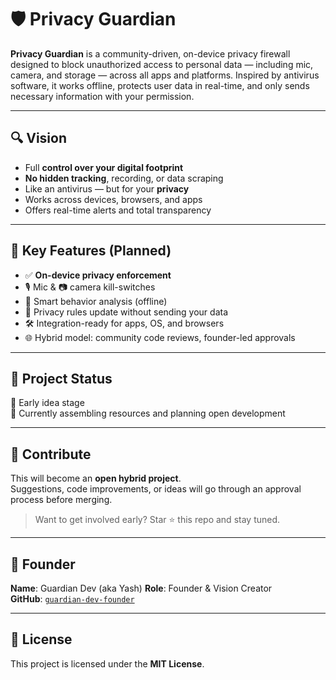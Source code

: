 # 🛡️ Privacy Guardian

**Privacy Guardian** is a community-driven, on-device privacy firewall designed to block unauthorized access to personal data — including mic, camera, and storage — across all apps and platforms. Inspired by antivirus software, it works offline, protects user data in real-time, and only sends necessary information with your permission.

---

## 🔍 Vision

- Full **control over your digital footprint**
- **No hidden tracking**, recording, or data scraping
- Like an antivirus — but for your **privacy**
- Works across devices, browsers, and apps
- Offers real-time alerts and total transparency

---

## 🧠 Key Features (Planned)

- ✅ **On-device privacy enforcement**
- 🎙️ Mic & 📷 camera kill-switches
- 🧠 Smart behavior analysis (offline)
- 🔄 Privacy rules update without sending your data
- 🛠️ Integration-ready for apps, OS, and browsers
- 🌐 Hybrid model: community code reviews, founder-led approvals

---

## 📢 Project Status

🔧 Early idea stage  
📘 Currently assembling resources and planning open development

---

## 🤝 Contribute

This will become an **open hybrid project**.  
Suggestions, code improvements, or ideas will go through an approval process before merging.

> Want to get involved early? Star ⭐ this repo and stay tuned.

---

## 💬 Founder

**Name**: Guardian Dev (aka Yash)
**Role**: Founder & Vision Creator  
**GitHub**: [`guardian-dev-founder`](https://github.com/guardian-dev-founder)

---

## 📝 License

This project is licensed under the **MIT License**.
